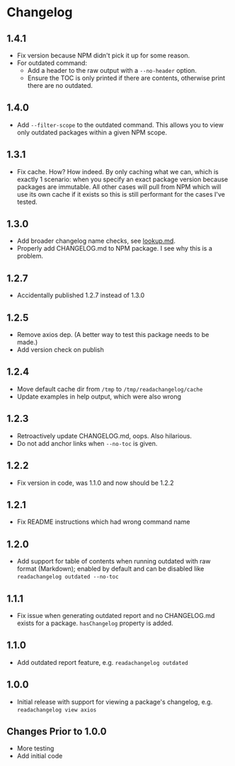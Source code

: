 # Changelog

## 1.4.1

- Fix version because NPM didn't pick it up for some reason.
- For outdated command:
  - Add a header to the raw output with a `--no-header` option.
  - Ensure the TOC is only printed if there are contents, otherwise print there are no outdated.

## 1.4.0

- Add `--filter-scope` to the outdated command. This allows you to view only outdated packages within a given NPM scope.

## 1.3.1

- Fix cache. How? How indeed. By only caching what we can, which is exactly 1 scenario: when you specify an exact package version because packages are immutable. All other cases will pull from NPM which will use its own cache if it exists so this is still performant for the cases I've tested.

## 1.3.0

- Add broader changelog name checks, see [lookup.md](https://github.com/josephdpurcell/readachangelog/tree/main/docs/lookup.md).
- Properly add CHANGELOG.md to NPM package. I see why this is a problem.

## 1.2.7

- Accidentally published 1.2.7 instead of 1.3.0

## 1.2.5

- Remove axios dep. (A better way to test this package needs to be made.)
- Add version check on publish

## 1.2.4

- Move default cache dir from `/tmp` to `/tmp/readachangelog/cache`
- Update examples in help output, which were also wrong

## 1.2.3

- Retroactively update CHANGELOG.md, oops. Also hilarious.
- Do not add anchor links when `--no-toc` is given.

## 1.2.2

- Fix version in code, was 1.1.0 and now should be 1.2.2

## 1.2.1

- Fix README instructions which had wrong command name

## 1.2.0

- Add support for table of contents when running outdated with raw format (Markdown); enabled by default and can be disabled like `readachangelog outdated --no-toc`

## 1.1.1

- Fix issue when generating outdated report and no CHANGELOG.md exists for a package. `hasChangelog` property is added.

## 1.1.0

- Add outdated report feature, e.g. `readachangelog outdated`

## 1.0.0

- Initial release with support for viewing a package's changelog, e.g. `readachangelog view axios`

## Changes Prior to 1.0.0

- More testing
- Add initial code

